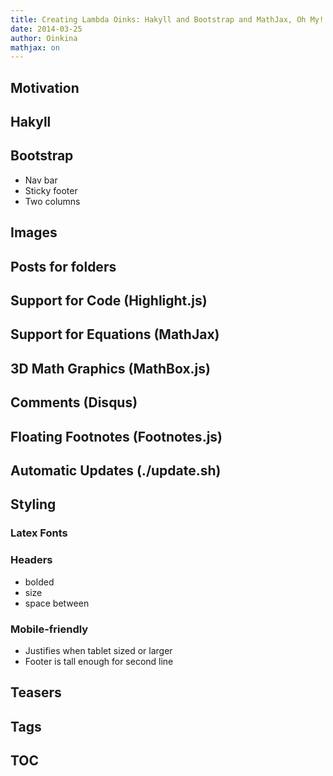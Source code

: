 ```yaml
---
title: Creating Lambda Oinks: Hakyll and Bootstrap and MathJax, Oh My!
date: 2014-03-25
author: Oinkina
mathjax: on
---
```


Motivation
------------

Hakyll
--------

Bootstrap
---------

* Nav bar
* Sticky footer
* Two columns

Images
------

Posts for folders
--------------

Support for Code (Highlight.js)
----------

Support for Equations (MathJax)
---------

3D Math Graphics (MathBox.js)
--------

Comments (Disqus)
------------------

Floating Footnotes (Footnotes.js)
-------------

Automatic Updates (./update.sh)
--------

Styling
--------

### Latex Fonts

### Headers

* bolded
* size
* space between

### Mobile-friendly

* Justifies when tablet sized or larger
* Footer is tall enough for second line

Teasers
-------

Tags
------

TOC
-----